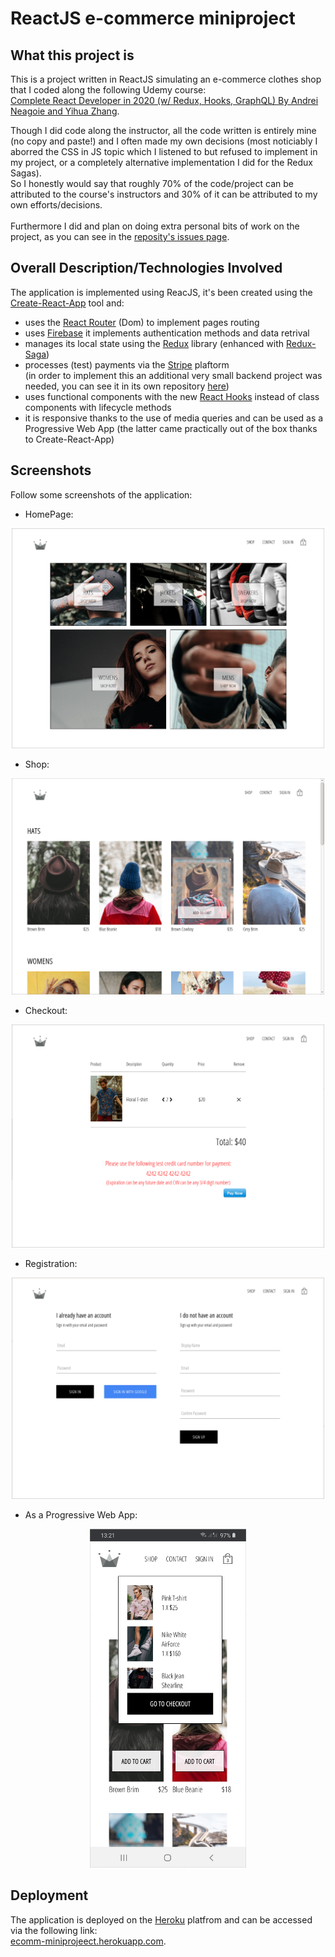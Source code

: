 # ReactJS e-commerce miniproject

## What this project is

This is a project written in ReactJS simulating an e-commerce clothes shop that I coded along the following Udemy course: \
[Complete React Developer in 2020 (w/ Redux, Hooks, GraphQL) By Andrei Neagoie and Yihua Zhang](https://www.udemy.com/course/complete-react-developer-zero-to-mastery/).

Though I did code along the instructor, all the code written is entirely mine (no copy and paste!) and I often made my own decisions (most noticiably I aborred the CSS in JS topic which I listened to but refused to implement in my project, or a completely alternative implementation I did for the Redux Sagas).\
So I honestly would say that roughly 70% of the code/project can be attributed to the course's instructors and 30% of it can be attributed to my own efforts/decisions.
\
\
Furthermore I did and plan on doing extra personal bits of work on the project, as you can see in the [reposity's issues page](https://github.com/dario-piotrowicz/ReactJS_e-commerce-miniproject/issues?q=is%3Aissue+).

## Overall Description/Technologies Involved

The application is implemented using ReacJS, it's been created using the [Create-React-App](https://github.com/facebook/create-react-app) tool and:
- uses the [React Router](https://github.com/ReactTraining/react-router) (Dom) to implement pages routing
- uses [Firebase](https://firebase.google.com/) it implements authentication methods and data retrival
- manages its local state using the [Redux](https://redux.js.org/) library
 (enhanced with [Redux-Saga](https://github.com/redux-saga/redux-saga))
- processes (test) payments via the [Stripe](https://stripe.com/gb) plaftorm \
 (in order to implement this an additional very small backend project was needed, you can see it in its own repository [here](https://github.com/dario-piotrowicz/NodeJS_e-commerce-miniproject-backend))
- uses functional components with the new [React Hooks](https://reactjs.org/docs/hooks-intro.html) instead of class components with lifecycle methods
- it is responsive thanks to the use of media queries and can be used as a Progressive Web App (the latter came practically out of the box thanks to Create-React-App)

## Screenshots
Follow some screenshots of the application:

* HomePage:
<p align="center">
<img src="README_images/homePage.png" alt="Home Page" width="500px">
</p>

* Shop:
<p align="center">
<img src="README_images/shopPage.png" alt="Shop Page" width="500px">
</p>

* Checkout: 
<p align="center">
<img src="README_images/checkoutPage.png" alt="Checkout Page" width="500px">
</p>

* Registration:
<p align="center">
<img src="README_images/signInUpPage.png" alt="Registration Page" width="500px">
</p>

* As a Progressive Web App:
<p align="center">
<img src="README_images/PWA.png" alt="Progressive Web App" width="250px">
</p>

## Deployment
The application is deployed on the [Heroku](https://www.heroku.com/) platfrom and can be accessed via the following link:\
[ecomm-miniprojeect.herokuapp.com](https://ecomm-miniproject.herokuapp.com/).



